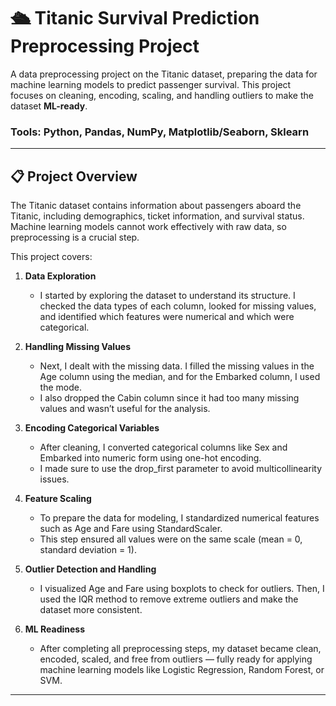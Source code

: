 # 🛳 Titanic Survival Prediction Preprocessing Project

A data preprocessing project on the Titanic dataset, preparing the data for machine learning models to predict passenger survival. This project focuses on cleaning, encoding, scaling, and handling outliers to make the dataset **ML-ready**.

### Tools: Python, Pandas, NumPy, Matplotlib/Seaborn, Sklearn
---

## 📋 Project Overview

The Titanic dataset contains information about passengers aboard the Titanic, including demographics, ticket information, and survival status. Machine learning models cannot work effectively with raw data, so preprocessing is a crucial step.

This project covers:

1. **Data Exploration**
   - I started by exploring the dataset to understand its structure. I checked the data types of each column, looked for missing values, and identified which features were numerical and which were categorical.

2. **Handling Missing Values**
   - Next, I dealt with the missing data. I filled the missing values in the Age column using the median, and for the Embarked column, I used the mode.
   - I also dropped the Cabin column since it had too many missing values and wasn’t useful for the analysis.

3. **Encoding Categorical Variables**
   - After cleaning, I converted categorical columns like Sex and Embarked into numeric form using one-hot encoding.
   - I made sure to use the drop_first parameter to avoid multicollinearity issues.

4. **Feature Scaling**
   - To prepare the data for modeling, I standardized numerical features such as Age and Fare using StandardScaler.
   - This step ensured all values were on the same scale (mean = 0, standard deviation = 1).

5. **Outlier Detection and Handling**
   - I visualized Age and Fare using boxplots to check for outliers. Then, I used the IQR method to remove extreme outliers and make the dataset more consistent.

6. **ML Readiness**
   - After completing all preprocessing steps, my dataset became clean, encoded, scaled, and free from outliers — fully ready for applying machine learning models like Logistic Regression, Random Forest, or SVM.

---



